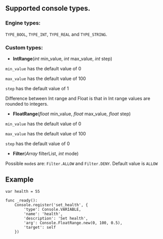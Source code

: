 
## Supported console types.

### Engine types:

`TYPE_BOOL`, `TYPE_INT`, `TYPE_REAL` and `TYPE_STRING`.


### Custom types:

 - **IntRange**(*int* min_value, *int* max_value, *int* step)

`min_value` has the default value of 0

`max_value` has the default value of 100

`step` has the default value of 1

Difference between Int range and Float is that in Int range values are rounded to integers.


- **FloatRange**(*float* min_value, *float* max_value, *float* step)

`min_value` has the default value of 0

`max_value` has the default value of 100

`step` has the default value of 0


- **Filter**(*Array* filterList, *int* mode)

Possible `mode`s are: `Filter.ALLOW` and `Filter.DENY`. Default value is `ALLOW`


## Example

```gdscript
var health = 55

func _ready():
	Console.register('set_health', {
		'type': Console.VARIABLE,
		'name': 'health',
		'description': 'Set health',
		'arg': Console.FloatRange.new(0, 100, 0.5),
		'target': self
	})
```
